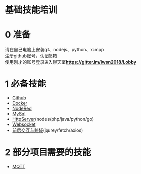 # 基础技能培训
# 0 准备
请在自己电脑上安装git、nodejs、python、xampp  
注册github账号，认证邮箱  
使用刚才的账号登录进入聊天室**https://gitter.im/iwsn2018/Lobby**
# 1 必备技能
- [Github](base/github.md)
- [Docker](base/docker.md)
- [NodeRed](base/nodered.md)
- [MySql](base/sql.md)
- [HttpServer](base/rest.md)(nodejs/php/java/python/go)
- [Websocket](base/websocket.md)
- [前后交互与跨域](base/ajax.md)(jqurey/fetch/axios)
# 2 部分项目需要的技能
- [MQTT](pro/mqtt.md)
